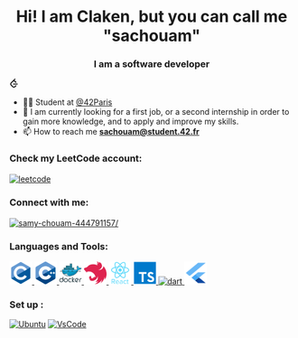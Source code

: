 <h1 align="center">Hi! I am Claken, but you can call me "sachouam"</h1>
<h3 align="center">I am a software developer</h3>
<svg xmlns="http://www.w3.org/2000/svg" width="16" height="16" fill="currentColor" class="bi bi-caret-down" viewBox="0 0 32 32">
<path d="M21.469 23.907l-3.595 3.473c-0.624 0.625-1.484 0.885-2.432 0.885s-1.807-0.26-2.432-0.885l-5.776-5.812c-0.62-0.625-0.937-1.537-0.937-2.485 0-0.952 0.317-1.812 0.937-2.432l5.76-5.844c0.62-0.619 1.5-0.859 2.448-0.859s1.808 0.26 2.432 0.885l3.595 3.473c0.687 0.688 1.823 0.663 2.536-0.052 0.708-0.713 0.735-1.848 0.047-2.536l-3.473-3.511c-0.901-0.891-2.032-1.505-3.261-1.787l3.287-3.333c0.688-0.687 0.667-1.823-0.047-2.536s-1.849-0.735-2.536-0.052l-13.469 13.469c-1.307 1.312-1.989 3.113-1.989 5.113 0 1.996 0.683 3.86 1.989 5.168l5.797 5.812c1.307 1.307 3.115 1.937 5.115 1.937 1.995 0 3.801-0.683 5.109-1.989l3.479-3.521c0.688-0.683 0.661-1.817-0.052-2.531s-1.849-0.74-2.531-0.052zM27.749 17.349h-13.531c-0.932 0-1.692 0.801-1.692 1.791 0 0.991 0.76 1.797 1.692 1.797h13.531c0.933 0 1.693-0.807 1.693-1.797 0-0.989-0.76-1.791-1.693-1.791z"/>
</svg>

- :man_student: Student at [@42Paris](https://github.com/42Paris)
- 🔭 I am currently looking for a first job, or a second internship in order to gain more knowledge, and to apply and improve my skills.
- 📫 How to reach me **sachouam@student.42.fr**

<h3 align="left">Check my LeetCode account:</h3>
<p align="left">
<a href="https://leetcode.com/u/Claken/" target="blank"><img align="center" src="https://user-images.githubusercontent.com/36547915/97088991-45da5d00-1652-11eb-900f-80d106540f4f.png" alt="leetcode" height="30" width="40" /></a>
</p>

<h3 align="left">Connect with me:</h3>
<p align="left">
<a href="https://linkedin.com/in/samy-chouam-444791157/" target="blank"><img align="center" src="https://raw.githubusercontent.com/rahuldkjain/github-profile-readme-generator/master/src/images/icons/Social/linked-in-alt.svg" alt="samy-chouam-444791157/" height="30" width="40" /></a>
</p>

<h3 align="left">Languages and Tools:</h3>
<p align="left">
<a href="https://www.cprogramming.com/" target="_blank" rel="noreferrer"> <img src="https://raw.githubusercontent.com/devicons/devicon/master/icons/c/c-original.svg" alt="c" width="40" height="40"/> </a>
<a href="https://www.w3schools.com/cpp/" target="_blank" rel="noreferrer"> <img src="https://raw.githubusercontent.com/devicons/devicon/master/icons/cplusplus/cplusplus-original.svg" alt="cplusplus" width="40" height="40"/> </a>
<a href="https://www.docker.com/" target="_blank" rel="noreferrer"> <img src="https://raw.githubusercontent.com/devicons/devicon/master/icons/docker/docker-original-wordmark.svg" alt="docker" width="40" height="40"/> </a> <a href="https://nestjs.com/" target="_blank" rel="noreferrer"> <img src="https://raw.githubusercontent.com/devicons/devicon/master/icons/nestjs/nestjs-plain.svg" alt="nestjs" width="40" height="40"/> </a>
<a href="https://reactjs.org/" target="_blank" rel="noreferrer"> <img src="https://raw.githubusercontent.com/devicons/devicon/master/icons/react/react-original-wordmark.svg" alt="react" width="40" height="40"/> </a>
<a href="https://www.typescriptlang.org/" target="_blank" rel="noreferrer"> <img src="https://raw.githubusercontent.com/devicons/devicon/master/icons/typescript/typescript-original.svg" alt="typescript" width="40" height="40"/> </a>
<a href="https://dart.dev/" target="_blank" rel="noreferrer"> <img src="https://cloud.githubusercontent.com/assets/1050148/11442042/0b297e0a-9512-11e5-9aef-7a3d46b835b2.jpg" alt="dart" width="40" height="40"/> </a>
<a href="https://flutter.dev/" target="_blank" rel="noreferrer"> <img src="https://raw.githubusercontent.com/dnfield/flutter_svg/7d374d7107561cbd906d7c0ca26fef02cc01e7c8/example/assets/flutter_logo.svg?sanitize=true" alt="flutter" width="40" height="40"/> </a>
</p>

<h3 align="left">Set up :</h3>
<a href="#"><img alt="Ubuntu" src="https://img.shields.io/badge/Ubuntu-E95420?style=for-the-badge&logo=ubuntu&logoColor=white"></a>
<a href="#"><img alt="VsCode" src="https://img.shields.io/badge/Visual%20Studio%20Code-007ACC?logo=visualstudiocode&logoColor=fff&style=plastic"></a>
